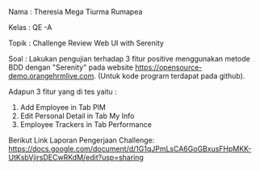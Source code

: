 Nama	: Theresia Mega Tiurma Rumapea

Kelas	: QE -A

Topik	: Challenge Review Web UI with Serenity


Soal : 
Lakukan pengujian terhadap 3 fitur positive menggunakan metode BDD dengan "Serenity" pada website https://opensource-demo.orangehrmlive.com.  (Untuk kode program terdapat pada github).


Adapun 3 fitur yang di tes yaitu : 
1. Add Employee in Tab PIM
2. Edit Personal Detail in Tab My Info 
3. Employee Trackers in Tab Performance

Berikut Link Laporan Pengerjaan Challenge: 
https://docs.google.com/document/d/1G1qJPmLsCA6GoGBxusFHpMKK-UtKsbVjirsDECwRKdM/edit?usp=sharing

